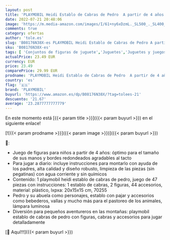 ```yaml
---
layout: post
title: 'PLAYMOBIL Heidi Establo de Cabras de Pedro  A partir de 4 años  70255 '
date: 2022-07-21 20:48:06
image: 'https://m.media-amazon.com/images/I/61+ny6xDzmL._SL500_._SL400_.jpg'
comments: true
category: ofertas
author: 'tole.es'
slug: 'B08176N38X-es PLAYMOBIL Heidi Establo de Cabras de Pedro A partir de 4...'
sku: 'B08176N38X-es'
tags: [ 'Conjuntos de figuras de juguete','Juguetes','Juguetes y juegos','Muñecos y figuras','playmobil','🇪🇸', ]
actualPrice: 23.49 EUR
currency: EUR
price: 23.49
comparePrice: 29.99 EUR
prodname: 'PLAYMOBIL Heidi Establo de Cabras de Pedro  A partir de 4 años  70255 '
country: 'es'
flag: '🇪🇸'
brand: 'PLAYMOBIL'
buyurl: 'https://www.amazon.es/dp/B08176N38X/?tag=tolees-21'
descuento: '21.67'
average: '23.2877777777779'
---
```


En este momento está [{{< param title >}}]({{< param buyurl >}}) en el siguiente enlace!

[![{{< param prodname >}}]({{< param image >}})]({{< param buyurl >}})

🔎:

- Juego de figuras para niños a partir de 4 años: óptimo para el tamaño de sus manos y bordes redondeados agradables al tacto
- Para jugar a diario: incluye instrucciones para montarlo con ayuda de los padres, alta calidad y diseño robusto, limpieza de las piezas (sin pegatinas) con agua corriente y sin químicos
- Contenido: 1 playmobil heidi establo de cabras de pedro, juego de 47 piezas con instrucciones: 1 establo de cabras, 2 figuras, 44 accesorios, material: plástico, lxpxa: 20x15x15 cm, 70255
- Pedro y su abuela como personajes, establo con pajar y accesorios como bebederos, vallas y mucho más para el pastoreo de los animales, lámpara luminosa
- Diversión para pequeños aventureros en las montañas: playmobil establo de cabras de pedro con figuras, cabras y accesorios para jugar detalladamente

[🛒 Aquí!!!]({{< param buyurl >}})
